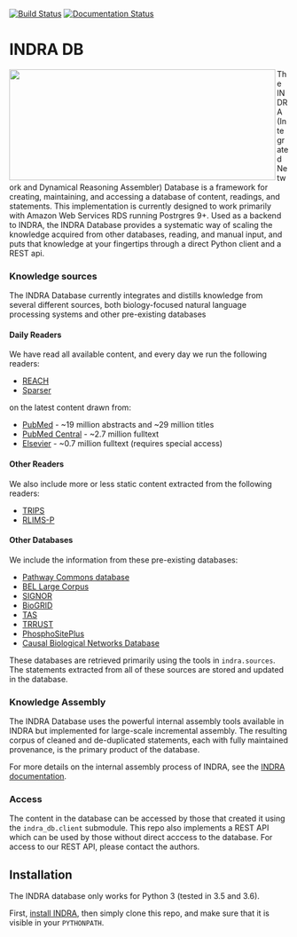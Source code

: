[![Build Status](https://api.travis-ci.org/indralab/indra_db.svg?branch=master)](https://travis-ci.org/indralab/indra_db) [![Documentation Status](https://readthedocs.org/projects/indra-db/badge/?version=latest)](https://indra-db.readthedocs.io/en/latest/?badge=latest)

# INDRA DB

<img align="left" src="https://s3.amazonaws.com/bigmech/indra-db/indra_db_logo.png" width="480" height="200" />

The INDRA (Integrated Network and Dynamical Reasoning Assembler) Database is a
framework for creating, maintaining, and accessing a database of content,
readings, and statements. This implementation is currently designed to work
primarily with Amazon Web Services RDS running Postrgres 9+. Used as a backend
to INDRA, the INDRA Database provides a systematic way of scaling the knowledge
acquired from other databases, reading, and manual input, and puts that
knowledge at your fingertips through a direct Python client and a REST api.

### Knowledge sources

The INDRA Database currently integrates and distills knowledge from several
different sources, both biology-focused natural language processing systems and
other pre-existing databases

#### Daily Readers
We have read all available content, and every day we run the following readers:
- [REACH](https://github.com/clulab/reach)
- [Sparser](https://github.com/ddmcdonald/sparser)

on the latest content drawn from:
- [PubMed](https://www.ncbi.nlm.nih.gov/pubmed/) - ~19 million abstracts and ~29 million titles
- [PubMed Central](/www.ncbi.nlm.nih.gov/pmc/) - ~2.7 million fulltext
- [Elsevier](https://www.elsevier.com/) - ~0.7 million fulltext 
(requires special access)

#### Other Readers
We also include more or less static content extracted from the following readers:
- [TRIPS](http://trips.ihmc.us/trac/drum/wiki/TripsDrumSystemInstallation)
- [RLIMS-P](https://research.bioinformatics.udel.edu/rlimsp/)

#### Other Databases
We include the information from these pre-existing databases:
- [Pathway Commons database](http://pathwaycommons.org/)
- [BEL Large Corpus](https://github.com/OpenBEL/)
- [SIGNOR](https://signor.uniroma2.it/)
- [BioGRID](https://thebiogrid.org/)
- [TAS](https://www.biorxiv.org/content/10.1101/358978v1)
- [TRRUST](https://omictools.com/trrust-tool)
- [PhosphoSitePlus](https://www.phosphosite.org/)
- [Causal Biological Networks Database](http://www.causalbionet.com/)

These databases are retrieved primarily using the tools in `indra.sources`. The
statements extracted from all of these sources are stored and updated in the
database.

### Knowledge Assembly

The INDRA Database uses the powerful internal assembly tools available in INDRA
but implemented for large-scale incremental assembly. The resulting corpus of
cleaned and de-duplicated statements, each with fully maintained provenance, is
the primary product of the database.

For more details on the internal assembly process of INDRA, see the
[INDRA documentation](http://indra.readthedocs.io/en/latest/modules/preassembler).

### Access

The content in the database can be accessed by those that created it using the
`indra_db.client` submodule. This repo also implements a REST API which can be
used by those without direct acccess to the database. For access to our REST
API, please contact the authors.

## Installation

The INDRA database only works for Python 3 (tested in 3.5 and 3.6).

First, [install INDRA](http://indra.readthedocs.io/en/latest/installation.html),
then simply clone this repo, and make sure that it is visible in your
`PYTHONPATH`.
